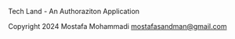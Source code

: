 Tech Land - An Authoraziton Application

Copyright 2024 Mostafa Mohammadi <mostafasandman@gmail.com>